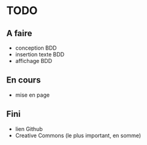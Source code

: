 # TODO

## A faire

+ conception BDD
+ insertion texte BDD
+ affichage BDD

## En cours

+ mise en page

## Fini

+ lien Github
+ Creative Commons
(le plus important, en somme)